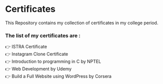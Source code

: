 # Certificates
This Repository contains my collection of certificates in my college period.

### The list of my certificates are :

 👉 ISTRA Certificate <br />
 👉 Instagram Clone Certificate <br />
 👉 Introduction to programming in C by NPTEL <br />
 👉 Web Development by Udemy<br />
 👉 Build a Full Website using WordPress by Corsera
